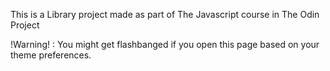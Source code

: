 This is a Library project made as part of The Javascript course in The Odin Project

!Warning! : You might get flashbanged if you open this page based on your theme preferences.